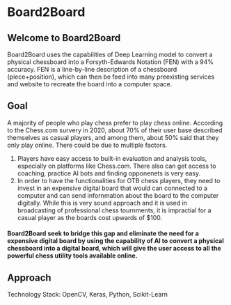 # Board2Board

## Welcome to Board2Board
Board2Board uses the capabilities of Deep Learning model to convert a physical chessboard into a Forsyth-Edwards Notation (FEN) with a 94% accuracy. FEN is a line-by-line description of a chessboard (piece+position), which can then be feed into many preexisting services and website to recreate the board into a computer space.

## Goal
A majority of people who play chess prefer to play chess online. According to the Chess.com survery in 2020, about 70% of their user base described themselves as casual players, and among them, about 50% said that they only play online. There could be due to multiple factors. 

1. Players have easy access to built-in evaluation and analysis tools, especially on platforms like Chess.com. There also can get access to coaching, practice AI bots and finding opponenets is very easy. 
2. In order to have the functionalities for OTB chess players, they need to invest in an expensive digital board that would can connected to a computer and can send infornmation about the board to the computer digitally. While this is very sound approach and it is used in broadcasting of professional chess tournments, it is impractial for a casual player as the boards cost upwards of $100.

#### Board2Board seek to bridge this gap and eliminate the need for a expensive digital board by using the capability of AI to convert a physical chessboard into a digital board, which will give the user access to all the powerful chess utility tools available online. 

## Approach 

Technology Stack: OpenCV, Keras, Python, Scikit-Learn

